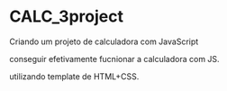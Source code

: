 # CALC_3project
Criando um projeto de calculadora com JavaScript
<p>conseguir efetivamente fucnionar a calculadora com JS.</p>

<p>utilizando template de HTML+CSS.</p>
